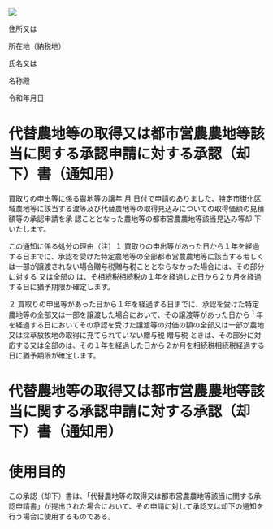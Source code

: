 ![](https://www.nta.go.jp/tmp/eef79d18-a2b5-4973-ae1a-b09eb7a0d856/images/f5048aef808afa87e313b1ad013f1e5f8c70d4fef1dc09965119db376a35de79.jpg)

住所又は

所在地（納税地）

氏名又は

名称殿

令和年月日

# 代替農地等の取得又は都市営農農地等該当に関する承認申請に対する承認（却下）書（通知用）

買取りの申出等に係る農地等の譲年 月 日付で申請のありました、特定市街化区域農地等に該当する渡等及び代替農地等の取得見込みについての取得価額の見積額等の承認申請を承 認こととなった農地等の都市営農農地等該当見込み等却 下いたします。

この通知に係る処分の理由（注）１ 買取りの申出等があった日から１年を経過する日までに、承認を受けた特定農地等の全部都市営農農地等に該当する若しくは一部が譲渡されない場合贈与税贈与税こととならなかった場合には、その部分に対する 又は全部の は、そ相続税相続税の１年を経過した日から２か月を経過する日に猶予期限が確定します。

２ 買取りの申出等があった日から１年を経過する日までに、承認を受けた特定農地等の全部又は一部を譲渡した場合において、その譲渡等があった日から $^{1}$ 年を経過する日においてその承認を受けた譲渡等の対価の額の全部又は一部が農地又は採草放牧地の取得に充てられていない贈与税 贈与税 ときは、その部分に対応する又は全部のは、その１年を経過した日から２か月を相続税相続税経過する日に猶予期限が確定します。

# 代替農地等の取得又は都市営農農地等該当に関する承認申請に対する承認（却下）書（通知用）

# 使用目的

この承認（却下）書は、「代替農地等の取得又は都市営農農地等該当に関する承認申請書」が提出された場合において、その申請に対して承認又は却下の通知を行う場合に使用するものである。